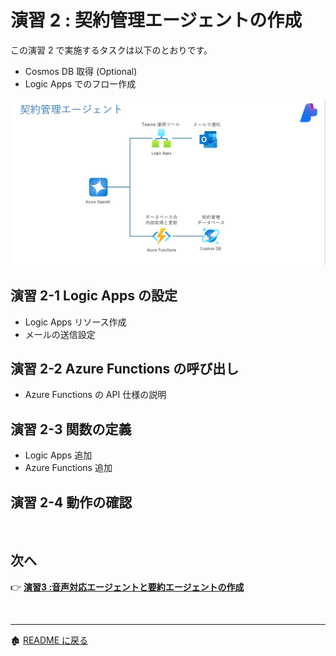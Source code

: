 # 演習 2 : 契約管理エージェントの作成
この演習 2 で実施するタスクは以下のとおりです。
- Cosmos DB 取得 (Optional)
- Logic Apps でのフロー作成

![alt text](images/image21.png)

## 演習 2-1 Logic Apps の設定
- Logic Apps リソース作成
- メールの送信設定

## 演習 2-2 Azure Functions の呼び出し
- Azure Functions の API 仕様の説明

## 演習 2-3 関数の定義
- Logic Apps 追加
- Azure Functions 追加

## 演習 2-4 動作の確認

<br>

## 次へ

👉 [**演習3 :音声対応エージェントと要約エージェントの作成**](ex3.md) 

<br>

<hr>

🏚️ [README に戻る](README.md)